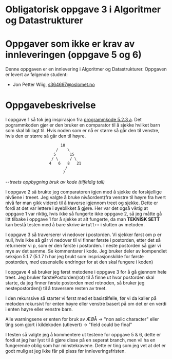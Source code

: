 # Obligatorisk oppgave 3 i Algoritmer og Datastrukturer
# **Oppgaver som ikke er krav av innleveringen** (oppgave 5 og 6)

Denne oppgaven er en innlevering i Algoritmer og Datastrukturer. 
Oppgaven er levert av følgende student:
* Jon Petter Wiig, s364697@oslomet.no

 
# Oppgavebeskrivelse

I oppgave 1 så tok jeg inspirasjon fra [programmkode 5.2.3 a](https://www.cs.hioa.no/~ulfu/appolonius/kap5/2/kap52.html#5.2.3). Det pogrammkoden gjør er den bruker en comparator til å sjekke hvilket barn som skal bli lagt til. Hvis noden som er nå er større så går den til venstre, hvis den er større så går den til høyre. 

                            10
                          /    \
                         5      15 
                        / \     / \
                       4   6   8   21
                              /
                             7  
*--treets oppbygning bruk av kode (tilfeldig tall)*

I oppgave 2 så brukte jeg comparatoren igjen med å sjekke de forskjellige nivåene i treeet. Jeg valgte å bruke nivåordent(fra venstre til høyre fra hvert nivå før man gikk videre) til å traverse igjennom treet og sjekke. Dette er fordi at det var lettere i øyeblikket å gjøre. Her var det også viktig at oppgave 1 var riktig, hvis ikke så fungerte ikke oppgave 2, så jeg måtte gå litt tilbake i oppgave 1 for  å sjekke at alt fungerte, da man **TEKNISK SETT** kan bestå testen med å bare skrive  `Antall++` i slutten av metoden.

I oppgave 3 så traverserer vi nedover i postorden. Vi sjekker først om p er null, hvis ikke så går vi nedover til vi finner første i postorden, etter det så returnerer vi p, som er den første i postorden. I neste postorden så gjør vi mye av det samme. Se kommentarer i kode. Jeg bruker deler av kompendiet seksjon 5.1.7 (5.1.7 h har jeg brukt som inspriasjonskilde for første postorden, med essensielle endringer for at den skal fungere i koden)

I oppgave 4 så bruker jeg først metodene i oppgave 3 for å gå gjennom hele treet. Jeg bruker førstePostorden(rot) til å finne ut hvor postorden skal starte, da jeg finner første postorden med rotnoden, så bruker jeg nestepostorden() til å traversere resten av treet. 

I den rekurssive så starter vi først med et basistilfelle, før vi da kaller på metoden rekursivt for enten høyre eller venstre basert på om det er en verdi i enten høyre eller venstre barn. 

Alle warningsene er enten for bruk av ÆØÅ -> "non asiic character"
eller ting som gjort i kildekoden (utlevert) -> "field could be final"

I testen så valgte jeg å kommentere ut testene for oppgave 5 & 6, dette er fordi at jeg har lyst til å gjøre disse på en seperat branch, men vil ha en fungerende oblig som har minstekravene. Dette er ting som jeg vet at det er godt mulig at jeg ikke får på plass før innleveringsfristen. 
